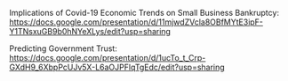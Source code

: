 Implications of Covid-19 Economic Trends on Small Business Bankruptcy:
https://docs.google.com/presentation/d/11mjwdZVcla8OBfMYtE3ipF-Y1TNsxuGB9b0hNYeXLys/edit?usp=sharing

Predicting Government Trust: 
https://docs.google.com/presentation/d/1ucTo_t_Crp-GXdH9_6XbpPcUJv5X-L6aOJPFlqTgEdc/edit?usp=sharing
